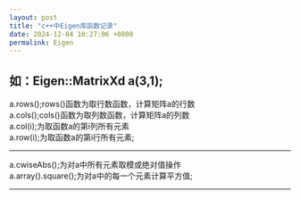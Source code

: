 ```yaml
---
layout: post
title: "c++中Eigen库函数记录"
date: 2024-12-04 10:27:06 +0800
permalink: Eigen
---
```

如：Eigen::MatrixXd a(3,1);  
---
a.rows();rows()函数为取行数函数，计算矩阵a的行数  
a.cols();cols()函数为取列数函数，计算矩阵a的列数  
a.col(i);为取函数a的第i列所有元素  
a.row(i);为取函数a的第i行所有元素;  
___
a.cwiseAbs();为对a中所有元素取模或绝对值操作  
a.array().square();为对a中的每一个元素计算平方值;  
___
